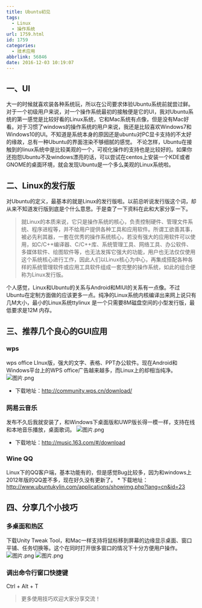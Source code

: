 ```yaml
---
title: Ubuntu初见
tags:
  - Linux
  - 操作系统
url: 1759.html
id: 1759
categories:
  - 技术应用
abbrlink: 56846
date: 2016-12-03 10:19:07
---
```


一、UI
----

大一的时候就喜欢装各种系统玩，所以在公司要求体验Ubuntu系统前就尝过鲜。对于一个初级用户来说，对一个操作系统最初的接触便是它的UI，我对Ubuntu系统的第一感觉是比较好看的Linux系统，它和Mac系统有点像，但是没有Mac好看。对于习惯了windows的操作系统的用户来说，我还是比较喜欢Windows7和Windows10的UI。不知道是系统本身的原因还是ubuntu对PC显卡支持的不太好的缘故，总有一种Ubuntu的界面渲染不够细腻的感觉。 不论怎样，Ubuntu在接触到的linux系统中是比较美观的一个，可视化操作的支持也是比较好的。如果你还抱怨Ubuntu不及windows漂亮的话，可以尝试在centos上安装一个KDE或者GNOME的桌面环境，就会发现Ubuntu是一个多么美观的Linux系统啦。

二、Linux的发行版
-----------

对Ubuntu的定义，最基本的就是Linux的发行版啦。以前总听说发行版这个词，却从来不知道发行版到底是个什么意思。于是查了一下资料在此和大家分享一下。

> 就Linux的本质来说，它只是操作系统的核心，负责控制硬件、管理文件系统、程序进程等，并不给用户提供各种工具和应用软件。所谓工欲善其事，被必先利其器，一套在优秀的操作系统核心，若没有强大的应用软件可以使用，如C/C++编译器、C/C++库、系统管理工具、网络工具、办公软件、多媒体软件、绘图软件等，也无法发挥它强大的功能，用户也无法仅仅使用这个系统核心进行工作，因此人们以Linux核心为中心，再集成搭配各种各样的系统管理软件或应用工具软件组成一套完整的操作系统，如此的组合便称为Linux发行版。

个人感觉，Linux和Ubuntu的关系与Android和MIUI的关系有一点像。不过Ubuntu在定制方面做的应该更多一点。纯净的Linux系统内核编译出来网上说只有几M大小，最小的Linux系统ttylinux 是一个只需要8M磁盘空间的小型发行版，最低要求是12M 内存。

三、推荐几个良心的GUI应用
--------------

### wps

wps office LInux版，强大的文字、表格、PPT办公软件。现在Android和Windows平台上的WPS office广告越来越多，而Linux上的却相当纯净。 ![图片.png](http://wangbaiyuan.cn/wp-content/uploads/2016/12/20161203102656115.jpg)

*   下载地址：http://community.wps.cn/download/

### 网易云音乐

发布不久后我就安装了，和Windows下桌面版和UWP版长得一模一样，支持在线和本地音乐播放，桌面歌词。 ![图片.png](http://wangbaiyuan.cn/wp-content/uploads/2016/12/20161203102657215.jpg)

*   下载地址：http://music.163.com/#/download

### Wine QQ

Linux下的QQ客户端，基本功能有的，但是感觉Bug比较多，因为和windows上2012年版的QQ差不多，现在好久没有更新了。 * 下载地址：http://www.ubuntukylin.com/applications/showimg.php?lang=cn&id=23

四、分享几个小技巧
---------

### 多桌面和热区

下载Unity Tweak Tool，和Mac一样支持将鼠标移到屏幕的边缘显示桌面、窗口平铺、任务切换等。这个在同时打开很多窗口的情况下十分方便用户操作。 ![图片.png](http://wangbaiyuan.cn/wp-content/uploads/2016/12/20161203102657315.jpg) ![图片.png](http://wangbaiyuan.cn/wp-content/uploads/2016/12/20161203102658412.jpg)

### 调出命令行窗口快捷键

Ctrl + Alt + T

> 更多使用技巧欢迎大家分享交流！